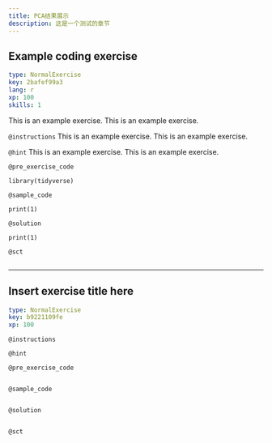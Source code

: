 ```yaml
---
title: PCA结果展示
description: 这是一个测试的章节
---
```


## Example coding exercise

```yaml
type: NormalExercise
key: 2bafef99a3
lang: r
xp: 100
skills: 1
```

This is an example exercise. This is an example exercise.

`@instructions`
This is an example exercise. This is an example exercise.

`@hint`
This is an example exercise. This is an example exercise.

`@pre_exercise_code`
```{r}
library(tidyverse)
```

`@sample_code`
```{r}
print(1)
```

`@solution`
```{r}
print(1)
```

`@sct`
```{r}

```

---

## Insert exercise title here

```yaml
type: NormalExercise
key: b9221109fe
xp: 100
```



`@instructions`


`@hint`


`@pre_exercise_code`
```{r}

```

`@sample_code`
```{r}

```

`@solution`
```{r}

```

`@sct`
```{r}

```
